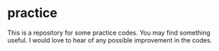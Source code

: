 # practice
This is a repository for some practice codes. 
You may find something useful.
I would love to hear of any possible improvement in the codes.

